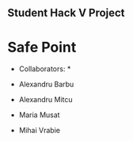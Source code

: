 ## Student Hack V Project

# Safe Point

* Collaborators: *

* Alexandru Barbu

* Alexandru Mitcu

* Maria Musat

* Mihai Vrabie